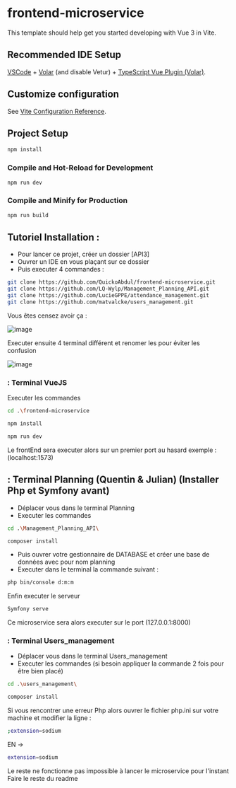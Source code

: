 # frontend-microservice

This template should help get you started developing with Vue 3 in Vite.

## Recommended IDE Setup

[VSCode](https://code.visualstudio.com/) + [Volar](https://marketplace.visualstudio.com/items?itemName=Vue.volar) (and disable Vetur) + [TypeScript Vue Plugin (Volar)](https://marketplace.visualstudio.com/items?itemName=Vue.vscode-typescript-vue-plugin).

## Customize configuration

See [Vite Configuration Reference](https://vitejs.dev/config/).

## Project Setup

```sh
npm install
```

### Compile and Hot-Reload for Development

```sh
npm run dev
```

### Compile and Minify for Production

```sh
npm run build
```

## Tutoriel Installation : 
- Pour lancer ce projet, créer un dossier [API3] 
- Ouvrer un IDE en vous plaçant sur ce dossier
- Puis executer 4 commandes :

```sh
git clone https://github.com/QuickoAbdul/frontend-microservice.git
git clone https://github.com/LQ-Wylp/Management_Planning_API.git
git clone https://github.com/LucieGPPE/attendance_management.git
git clone https://github.com/matvalcke/users_management.git
```
Vous êtes censez avoir ça : 

![image](https://github.com/QuickoAbdul/frontend-microservice/assets/90459692/fecd0aee-acca-4a04-bbfa-3dacc9237eb0)

Executer ensuite 4 terminal différent et renomer les pour éviter les confusion

![image](https://github.com/QuickoAbdul/frontend-microservice/assets/90459692/c08adcd8-3e13-4c32-b764-10f80cd01766)

### : Terminal VueJS
Executer les commandes 
```sh
cd .\frontend-microservice
```

```sh
npm install 
```

```sh
npm run dev 
```

Le frontEnd sera executer alors sur un premier port au hasard exemple :(localhost:1573)

## : Terminal Planning (Quentin & Julian) (Installer Php et Symfony avant)
- Déplacer vous dans le terminal Planning
- Executer les commandes  
```sh
cd .\Management_Planning_API\
```

```sh
composer install 
```

- Puis ouvrer votre gestionnaire de DATABASE et créer une base de données avec pour nom planning
- Executer dans le terminal la commande suivant : 

```sh
php bin/console d:m:m
```

Enfin executer le serveur 
```sh
Symfony serve
```

Ce microservice sera alors executer sur le port (127.0.0.1:8000)

### : Terminal Users_management 
- Déplacer vous dans le terminal Users_management
- Executer les commandes (si besoin appliquer la commande 2 fois pour être bien placé)
```sh
cd .\users_management\
```

```sh
composer install 
```
Si vous rencontrer une erreur Php alors ouvrer le fichier php.ini sur votre machine et modifier la ligne : 

```sh
;extension=sodium
```
EN ->
```sh
extension=sodium
```
Le reste ne fonctionne pas impossible à lancer le microservice pour l'instant
Faire le reste du readme

